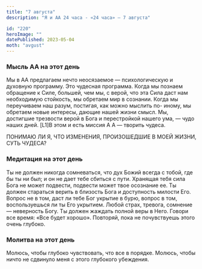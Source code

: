 ```yaml
---
title: "7 августа"
description: "Я и АА 24 часа - «24 часа» — 7 августа"

id: "220"
heroImage: ""
datePublished: 2023-05-04
moth: "avgust"
---
```


### Мысль АА на этот день

Мы в АА предлагаем нечто неосязаемое — психологическую и духовную программу.
Это чудесная программа. Когда мы познаем обращение к Силе, большей, чем мы, с
верой, что эта Сила даст нам необходимую стойкость, мы обретаем мир в
сознании. Когда мы переучиваем наш разум, постигая, как можно мыслить по-
иному, мы обретаем новые интересы, дающие нашей жизни смысл. Мы, достигшие
трезвости верой в Бога и перестройкой нашего ума, — чудо наших дней. [L1]В
этом и есть миссия А А — творить чудеса.

ПОНИМАЮ ЛИ Я, ЧТО ИЗМЕНЕНИЯ, ПРОИЗОШЕДШИЕ В МОЕЙ ЖИЗНИ, СУТЬ ЧУДЕСА?

### Медитация на этот день

Ты не должен никогда сомневаться, что дух Божий всегда с тобой, где бы ты ни
был; и он не дает тебе сбиться с пути. Хранящая тебя сила Бога не может
подвести, подвести может твое осознание ее. Ты должен стараться верить в
близость Бога и доступность милости Его. Вопрос не в том, даст ли тебе Бог
укрытие в бурю, вопрос в том, воспользуешься ли ты Его укрытием. Любой страх,
тревога, сомнение — неверность Богу. Ты должен жаждать полной веры в Него.
Говори все время: «Все будет хорошо». Повторяй, пока не почувствуешь этого
очень глубоко.

### Молитва на этот день

Молюсь, чтобы глубоко чувствовать, что все в порядке. Молюсь, чтобы ничто не
сдвинуло меня с этого глубокого убеждения.

